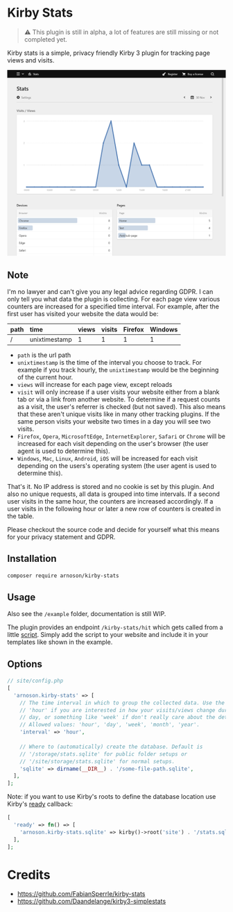 # Kirby Stats

> :warning: This plugin is still in alpha, a lot of features are still missing or not completed yet.

Kirby stats is a simple, privacy friendly Kirby 3 plugin for tracking page views and visits.

<img alt="Kirby Stats Panel Screenshot" src="assets/kirby-stats-screenshot.png" width="700">

## Note

I'm no lawyer and can't give you any legal advice regarding GDPR. I can only tell you what data the plugin is collecting.
For each page view various counters are increased for a specified time interval. For example, after the first user has visited your website the data would be:

| path | time          | views | visits | Firefox | Windows |
| :--- | :------------ | :---- | :----- | :------ | :------ |
| /    | unixtimestamp | 1     | 1      | 1       | 1       |

- `path` is the url path
- `unixtimestamp` is the time of the interval you choose to track. For example if you track hourly, the `unixtimestamp` would be the beginning of the current hour.
- `views` will increase for each page view, except reloads
- `visit` will only increase if a user visits your website either from a blank tab or via a link from another website. To determine if a request counts as a visit, the user's referrer is checked (but not saved). This also means that these aren't unique visits like in many other tracking plugins. If the same person visits your website two times in a day you will see two visits.
- `Firefox`, `Opera`, `MicrosoftEdge`, `InternetExplorer`, `Safari` or `Chrome` will be increased for each visit depending on the user's browser (the user agent is used to determine this).
- `Windows`, `Mac`, `Linux`, `Android`, `iOS` will be increased for each visit depending on the users's operating system (the user agent is used to determine this).

That's it. No IP address is stored and no cookie is set by this plugin. And also no unique requests, all data is grouped into time intervals. If a second user visits in the same hour, the counters are increased accordingly. If a user visits in the following hour or later a new row of counters is created in the table.

Please checkout the source code and decide for yourself what this means for your privacy statement and GDPR.

## Installation

```sh
composer require arnoson/kirby-stats
```

## Usage

Also see the `/example` folder, documentation is still WIP.

The plugin provides an endpoint `/kirby-stats/hit` which gets called from a little [script](https://github.com/arnoson/kirby-stats/blob/main/example/assets/stats.js). Simply add the script to your website and include it in your templates like shown in the example.

## Options

```php
// site/config.php
[
  'arnoson.kirby-stats' => [
    // The time interval in which to group the collected data. Use the default
    // 'hour' if you are interested in how your visits/views change during the
    // day, or something like 'week' if don't really care about the details.
    // Allowed values: 'hour', 'day', 'week', 'month', 'year'.
    'interval' => 'hour',

    // Where to (automatically) create the database. Default is
    // '/storage/stats.sqlite' for public folder setups or
    // '/site/storage/stats.sqlite' for normal setups.
    'sqlite' => dirname(__DIR__) . '/some-file-path.sqlite',
  ],
];
```

Note: if you want to use Kirby's roots to define the database location use
Kirby's [ready](https://getkirby.com/docs/reference/system/options/ready) callback:

```php
[
  'ready' => fn() => [
    'arnoson.kirby-stats.sqlite' => kirby()->root('site') . '/stats.sqlite',
  ],
];
```

# Credits

- https://github.com/FabianSperrle/kirby-stats
- https://github.com/Daandelange/kirby3-simplestats
